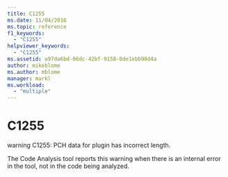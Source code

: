 ```yaml
---
title: C1255
ms.date: 11/04/2016
ms.topic: reference
f1_keywords:
  - "C1255"
helpviewer_keywords:
  - "C1255"
ms.assetid: a97da6bd-06dc-42bf-9158-0de1ebb90d4a
author: mikeblome
ms.author: mblome
manager: markl
ms.workload:
  - "multiple"
---
```

# C1255
warning C1255: PCH data for plugin has incorrect length.

 The Code Analysis tool reports this warning when there is an internal error in the tool, not in the code being analyzed.
